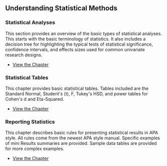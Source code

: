 ## Understanding Statistical Methods 

### Statistical Analyses

This section provides an overview of the basic types of statistical analyses. This starts with the basic terminology of statistics. It also includes a decision tree for highlighting the typical tests of statistical significance, confidence intervals, and effects sizes used for common univariate research designs.

- [View the Chapter](./statistical-analyses/)

### Statistical Tables

This chapter provides basic statistical tables. Tables included are the Standard Normal, Student's (t), F, Tukey's HSD, and power tables for Cohen's d and Eta-Squared. 

- [View the Chapter](./statistical-tables/)

### Reporting Statistics

This chapter describes basic rules for presenting statistical results in APA style. All rules come from the newest APA style manual. Specific examples of mini Results summaries are provided. Sample data tables are provided for more complex examples.

- [View the Chapter](./reporting-statistics/)
